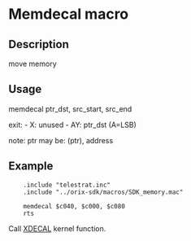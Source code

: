 # Memdecal macro

## Description

move memory

## Usage

memdecal ptr_dst, src_start, src_end

exit:
    - X: unused
    - AY: ptr_dst (A=LSB)

note:
    ptr may be: (ptr), address

## Example

```ca65
    .include "telestrat.inc"
    .include "../orix-sdk/macros/SDK_memory.mac"

    memdecal $c040, $c000, $c080
    rts
```

Call [XDECAL](../../../kernel/primitives/xdecal/) kernel function.
